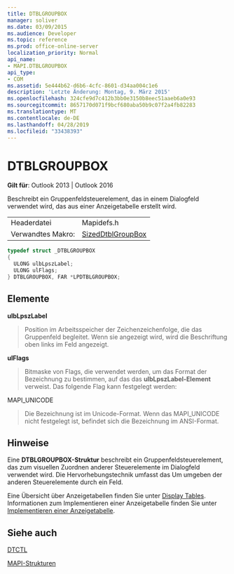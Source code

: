 ```yaml
---
title: DTBLGROUPBOX
manager: soliver
ms.date: 03/09/2015
ms.audience: Developer
ms.topic: reference
ms.prod: office-online-server
localization_priority: Normal
api_name:
- MAPI.DTBLGROUPBOX
api_type:
- COM
ms.assetid: 5e444b62-d6b6-4cfc-8601-d34aa004c1e6
description: 'Letzte Änderung: Montag, 9. März 2015'
ms.openlocfilehash: 324cfe9d7c412b3bb0e3150b8eec51aaeb6a0e93
ms.sourcegitcommit: 8657170d071f9bcf680aba50b9c07f2a4fb82283
ms.translationtype: MT
ms.contentlocale: de-DE
ms.lasthandoff: 04/28/2019
ms.locfileid: "33438393"
---
```

# <a name="dtblgroupbox"></a>DTBLGROUPBOX

  
  
**Gilt für**: Outlook 2013 | Outlook 2016 
  
Beschreibt ein Gruppenfeldsteuerelement, das in einem Dialogfeld verwendet wird, das aus einer Anzeigetabelle erstellt wird.
  
|||
|:-----|:-----|
|Headerdatei  <br/> |Mapidefs.h  <br/> |
|Verwandtes Makro:  <br/> |[SizedDtblGroupBox](sizeddtblgroupbox.md) <br/> |
   
```cpp
typedef struct _DTBLGROUPBOX
{
  ULONG ulbLpszLabel;
  ULONG ulFlags;
} DTBLGROUPBOX, FAR *LPDTBLGROUPBOX;

```

## <a name="members"></a>Elemente

 **ulbLpszLabel**
  
> Position im Arbeitsspeicher der Zeichenzeichenfolge, die das Gruppenfeld begleitet. Wenn sie angezeigt wird, wird die Beschriftung oben links im Feld angezeigt.
    
 **ulFlags**
  
> Bitmaske von Flags, die verwendet werden, um das Format der Bezeichnung zu bestimmen, auf das das **ulbLpszLabel-Element** verweist. Das folgende Flag kann festgelegt werden: 
    
MAPI_UNICODE 
  
> Die Bezeichnung ist im Unicode-Format. Wenn das MAPI_UNICODE nicht festgelegt ist, befindet sich die Bezeichnung im ANSI-Format.
    
## <a name="remarks"></a>Hinweise

Eine **DTBLGROUPBOX-Struktur** beschreibt ein Gruppenfeldsteuerelement, das zum visuellen Zuordnen anderer Steuerelemente im Dialogfeld verwendet wird. Die Hervorhebungstechnik umfasst das Um umgeben der anderen Steuerelemente durch ein Feld. 
  
Eine Übersicht über Anzeigetabellen finden Sie unter [Display Tables](display-tables.md). Informationen zum Implementieren einer Anzeigetabelle finden Sie unter [Implementieren einer Anzeigetabelle](display-table-implementation.md).
  
## <a name="see-also"></a>Siehe auch



[DTCTL](dtctl.md)


[MAPI-Strukturen](mapi-structures.md)

